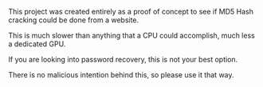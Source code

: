 This project was created entirely as a proof of concept to see if MD5 Hash cracking could be done from a website.

This is much slower than anything that a CPU could accomplish, much less a dedicated GPU.

If you are looking into password recovery, this is not your best option.

There is no malicious intention behind this, so please use it that way.